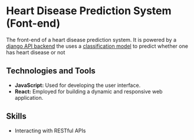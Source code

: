 # Heart Disease Prediction System (Font-end)

The front-end of a heart disease prediction system. It is powered by a [django API backend](https://github.com/faraji-ombonya/cautious-fortnight) 
the uses a [classification model](https://github.com/faraji-ombonya/solid-adventure) to predict whether one has heart disease or not

## Technologies and Tools

- **JavaScript:** Used for developing the user interface.
- **React:** Employed for building a dynamic and responsive web application.

## Skills

- Interacting with RESTful APIs
